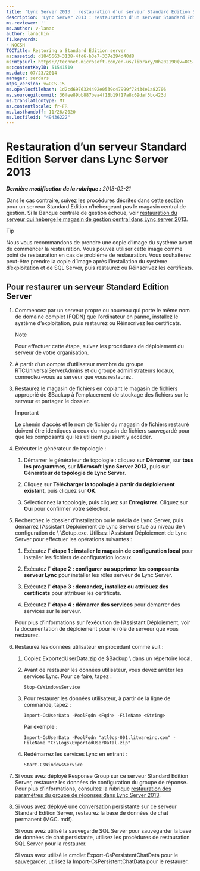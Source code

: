 ```yaml
---
title: 'Lync Server 2013 : restauration d’un serveur Standard Edition Server'
description: 'Lync Server 2013 : restauration d’un serveur Standard Edition Server.'
ms.reviewer: ''
ms.author: v-lanac
author: lanachin
f1.keywords:
- NOCSH
TOCTitle: Restoring a Standard Edition server
ms:assetid: d1845663-3138-4fd6-b3e7-337e294d40d8
ms:mtpsurl: https://technet.microsoft.com/en-us/library/Hh202190(v=OCS.15)
ms:contentKeyID: 51541519
ms.date: 07/23/2014
manager: serdars
mtps_version: v=OCS.15
ms.openlocfilehash: 1d2cd6976324492e0539c47999f78434e1a82706
ms.sourcegitcommit: 36fee89bb887bea4f18b19f17a8c69daf5bc423d
ms.translationtype: MT
ms.contentlocale: fr-FR
ms.lasthandoff: 11/26/2020
ms.locfileid: "49436222"
---
```

# <a name="restoring-a-standard-edition-server-in-lync-server-2013"></a>Restauration d’un serveur Standard Edition Server dans Lync Server 2013

<div data-xmlns="http://www.w3.org/1999/xhtml">

<div class="topic" data-xmlns="http://www.w3.org/1999/xhtml" data-msxsl="urn:schemas-microsoft-com:xslt" data-cs="https://msdn.microsoft.com/">

<div data-asp="https://msdn2.microsoft.com/asp">



</div>

<div id="mainSection">

<div id="mainBody">

<span> </span>

_**Dernière modification de la rubrique :** 2013-02-21_

Dans le cas contraire, suivez les procédures décrites dans cette section pour un serveur Standard Edition n’hébergeant pas le magasin central de gestion. Si la Banque centrale de gestion échoue, voir [restauration du serveur qui héberge le magasin de gestion central dans Lync server 2013](lync-server-2013-restoring-the-server-hosting-the-central-management-store.md).

<div>


> [!TIP]  
> Nous vous recommandons de prendre une copie d’image du système avant de commencer la restauration. Vous pouvez utiliser cette image comme point de restauration en cas de problème de restauration. Vous souhaiterez peut-être prendre la copie d’image après l’installation du système d’exploitation et de SQL Server, puis restaurez ou Réinscrivez les certificats.



</div>

<div>

## <a name="to-restore-a-standard-edition-server"></a>Pour restaurer un serveur Standard Edition Server

1.  Commencez par un serveur propre ou nouveau qui porte le même nom de domaine complet (FQDN) que l’ordinateur en panne, installez le système d’exploitation, puis restaurez ou Réinscrivez les certificats.
    
    <div>
    

    > [!NOTE]  
    > Pour effectuer cette étape, suivez les procédures de déploiement du serveur de votre organisation.

    
    </div>

2.  À partir d’un compte d’utilisateur membre du groupe RTCUniversalServerAdmins et du groupe administrateurs locaux, connectez-vous au serveur que vous restaurez.

3.  Restaurez le magasin de fichiers en copiant le magasin de fichiers approprié de $Backup à l’emplacement de stockage des fichiers sur le serveur et partagez le dossier.
    
    <div>
    

    > [!IMPORTANT]  
    > Le chemin d’accès et le nom de fichier du magasin de fichiers restauré doivent être identiques à ceux du magasin de fichiers sauvegardé pour que les composants qui les utilisent puissent y accéder.

    
    </div>

4.  Exécuter le générateur de topologie :
    
    1.  Démarrer le générateur de topologie : cliquez sur **Démarrer**, sur **tous les programmes**, sur **Microsoft Lync Server 2013**, puis sur **Générateur de topologie de Lync Server**.
    
    2.  Cliquez sur **Télécharger la topologie à partir du déploiement existant**, puis cliquez sur **OK**.
    
    3.  Sélectionnez la topologie, puis cliquez sur **Enregistrer**. Cliquez sur **Oui** pour confirmer votre sélection.

5.  Recherchez le dossier d’installation ou le média de Lync Server, puis démarrez l’Assistant Déploiement de Lync Server situé au niveau de \\ configuration de \\ \\Setup.exe. Utilisez l’Assistant Déploiement de Lync Server pour effectuer les opérations suivantes :
    
    1.  Exécutez l' **étape 1 : installer le magasin de configuration local** pour installer les fichiers de configuration locaux.
    
    2.  Exécutez l' **étape 2 : configurer ou supprimer les composants serveur Lync** pour installer les rôles serveur de Lync Server.
    
    3.  Exécutez l' **étape 3 : demandez, installez ou attribuez des certificats** pour attribuer les certificats.
    
    4.  Exécutez l' **étape 4 : démarrer des services** pour démarrer des services sur le serveur.
    
    Pour plus d’informations sur l’exécution de l’Assistant Déploiement, voir la documentation de déploiement pour le rôle de serveur que vous restaurez.

6.  Restaurez les données utilisateur en procédant comme suit :
    
    1.  Copiez ExportedUserData.zip de $Backup \\ dans un répertoire local.
    
    2.  Avant de restaurer les données utilisateur, vous devez arrêter les services Lync. Pour ce faire, tapez :
        
            Stop-CsWindowsService
    
    3.  Pour restaurer les données utilisateur, à partir de la ligne de commande, tapez :
        
            Import-CsUserData -PoolFqdn <Fqdn> -FileName <String>
        
        Par exemple :
        
            Import-CsUserData -PoolFqdn "atl0cs-001.litwareinc.com" -FileName "C:\Logs\ExportedUserDatal.zip"
    
    4.  Redémarrez les services Lync en entrant :
        
            Start-CsWindowsService

7.  Si vous avez déployé Response Group sur ce serveur Standard Edition Server, restaurez les données de configuration du groupe de réponse. Pour plus d’informations, consultez la rubrique [restauration des paramètres du groupe de réponses dans Lync Server 2013](lync-server-2013-restoring-response-group-settings.md).

8.  Si vous avez déployé une conversation persistante sur ce serveur Standard Edition Server, restaurez la base de données de chat permanent (MGC. mdf).
    
    Si vous avez utilisé la sauvegarde SQL Server pour sauvegarder la base de données de chat persistante, utilisez les procédures de restauration SQL Server pour la restaurer.
    
    Si vous avez utilisé le cmdlet Export-CsPersistentChatData pour le sauvegarder, utilisez la Import-CsPersistentChatData pour le restaurer.

</div>

</div>

<span> </span>

</div>

</div>

</div>

